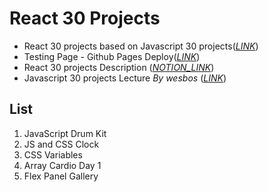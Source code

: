 # React 30 Projects

- React 30 projects based on Javascript 30 projects(_[LINK](https://github.com/soojeongHan/js-30-projects)_)
- Testing Page - Github Pages Deploy(_[LINK](https://soojeonghan.github.io/react-30-projects/)_)
- React 30 projects Description (_[NOTION_LINK](https://www.notion.so/soojeonghan/React-30-Projects-Description-a5de103e11b748a1a7a87eedf2a5b8cd)_)
- Javascript 30 projects Lecture _By wesbos_ (_[LINK](https://courses.wesbos.com/account)_)

## List

1. JavaScript Drum Kit
2. JS and CSS Clock
3. CSS Variables
4. Array Cardio Day 1
5. Flex Panel Gallery
